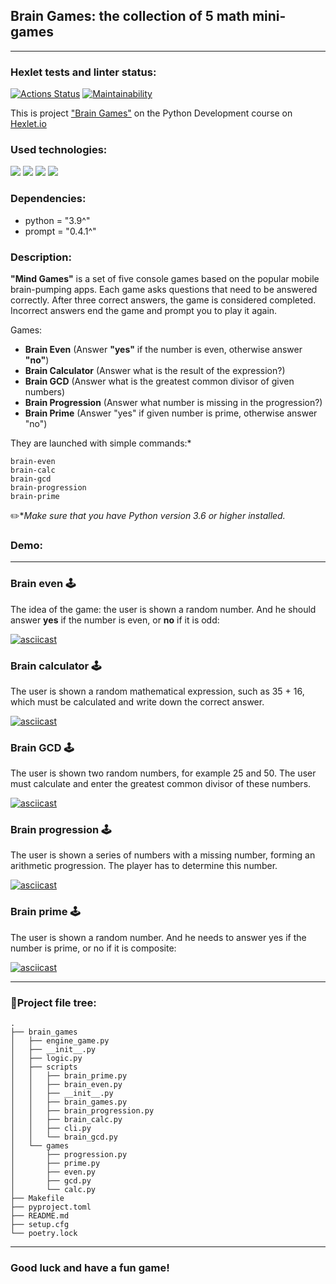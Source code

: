 ## Brain Games: the collection of 5 math mini-games
<hr>

### Hexlet tests and linter status:
[![Actions Status](https://github.com/MirDima/python-project-49/workflows/hexlet-check/badge.svg)](https://github.com/MirDima/python-project-49/actions)
[![Maintainability](https://api.codeclimate.com/v1/badges/bec2e7bde587b5f87eb8/maintainability)](https://codeclimate.com/github/MirDima/python-project-49/maintainability)

This is project ["Brain Games"](https://ru.hexlet.io/programs/python/projects/49) on the Python Development course on [Hexlet.io](https://ru.hexlet.io/programs/python)

### Used technologies:
![](https://img.shields.io/badge/language-python-blue)
![](https://img.shields.io/badge/lybrary-prompt-brightgreen)
![](https://img.shields.io/badge/lybrary-random-orange)
![](https://img.shields.io/badge/lybrary-math-ff67b4)

### Dependencies:

* python = "3.9^"
* prompt = "0.4.1^"

### Description:

**"Mind Games"** is a set of five console games based on the popular mobile brain-pumping apps. Each game asks questions that need to be answered correctly. After three correct answers, the game is considered completed. Incorrect answers end the game and prompt you to play it again. 

Games:

* __Brain Even__ (Answer __"yes"__ if the number is even, otherwise answer __"no"__)
* __<g>Brain Calculator__ (Answer what is the result of the expression?)
* __Brain GCD__ (Answer what is the greatest common divisor of given numbers)
* __Brain Progression__ (Answer what number is missing in the progression?)
* __Brain Prime__ (Answer "yes" if given number is prime, otherwise answer "no")

They are launched with simple commands:*
```commandline
brain-even
brain-calc
brain-gcd
brain-progression
brain-prime
```
:pencil2:*_Make sure that you have Python version 3.6 or higher installed._

### Demo:
<hr>

### Brain even 🕹
The idea of the game: the user is shown a random number. 
And he should answer **yes** if the number is even, or **no** if it is odd:

[![asciicast](https://asciinema.org/a/563273.svg)](https://asciinema.org/a/563273)

### Brain calculator 🕹
The user is shown a random mathematical expression, such as 35 + 16, which must be calculated and write down the correct answer.

[![asciicast](https://asciinema.org/a/563332.svg)](https://asciinema.org/a/563332)

### Brain GCD 🕹
The user is shown two random numbers, for example 25 and 50. The user must calculate and enter the greatest common divisor of these numbers.

[![asciicast](https://asciinema.org/a/563334.svg)](https://asciinema.org/a/563334)

### Brain progression 🕹
The user is shown a series of numbers with a missing number, forming an arithmetic progression. The player has to determine this number.

[![asciicast](https://asciinema.org/a/563336.svg)](https://asciinema.org/a/563336)

### Brain prime 🕹
The user is shown a random number. And he needs to answer yes if the number is prime, or no if it is composite:

[![asciicast](https://asciinema.org/a/563337.svg)](https://asciinema.org/a/563337)

<hr>

### 🌲Project file tree:

```commandline
.
├── brain_games
│   ├── engine_game.py
│   ├── __init__.py
│   ├── logic.py
│   ├── scripts
│   │   ├── brain_prime.py
│   │   ├── brain_even.py
│   │   ├── __init__.py
│   │   ├── brain_games.py
│   │   ├── brain_progression.py
│   │   ├── brain_calc.py
│   │   ├── cli.py
│   │   └── brain_gcd.py
│   └── games
│       ├── progression.py
│       ├── prime.py
│       ├── even.py
│       ├── gcd.py
│       └── calc.py
├── Makefile
├── pyproject.toml
├── README.md
├── setup.cfg
└── poetry.lock
```
<hr>

### Good luck and have a fun game!
